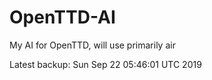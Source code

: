 # OpenTTD-AI
My AI for OpenTTD, will use primarily air

Latest backup: Sun Sep 22 05:46:01 UTC 2019

